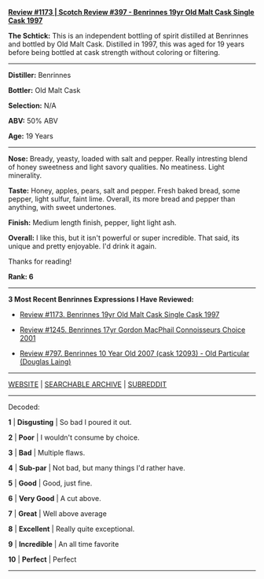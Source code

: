 
[**Review #1173 | Scotch Review #397 - Benrinnes 19yr Old Malt Cask Single Cask 1997**]( https://t8ke.review/review-1173-benrinnes-19yr-old-malt-cask-single-cask-1997/)

**The Schtick:** This is an independent bottling of spirit distilled at Benrinnes and bottled by Old Malt Cask. Distilled in 1997, this was aged for 19 years before being bottled at cask strength without coloring or filtering. 

-----

**Distiller:** Benrinnes

**Bottler:** Old Malt Cask

**Selection:** N/A

**ABV:**  50% ABV

**Age:** 19 Years 

-----

**Nose:**  Bready, yeasty, loaded with salt and pepper. Really intresting blend of honey sweetness and light savory qualities. No meatiness. Light minerality. 

**Taste:** Honey, apples, pears, salt and pepper. Fresh baked bread, some pepper, light sulfur, faint lime. Overall, its more bread and pepper than anything, with sweet undertones. 

**Finish:** Medium length finish, pepper, light light ash.

**Overall:** I like this, but it isn't powerful or super incredible. That said, its unique and pretty enjoyable. I'd drink it again. 

Thanks for reading!

**Rank: 6**

----- 

**3 Most Recent Benrinnes Expressions I Have Reviewed:** 

- [Review #1173. Benrinnes 19yr Old Malt Cask Single Cask 1997]( https://t8ke.review/review-1173-benrinnes-19yr-old-malt-cask-single-cask-1997/) 

- [Review #1245. Benrinnes 17yr Gordon MacPhail Connoisseurs Choice 2001 ]( https://t8ke.review/review-1245-benrinnes-17yr-gordon-macphail-connoisseurs-choice-2001) 

- [Review #797. Benrinnes 10 Year Old 2007 (cask 12093) - Old Particular (Douglas Laing)]( https://t8ke.review/review-797-benrinnes-2007-10yr-old-particular-single-cask-12093-shiraz/) 

-----

[WEBSITE](https://t8ke.review) | [SEARCHABLE ARCHIVE](https://t8ke.review/review-archive/) | [SUBREDDIT](https://reddit.com/r/t8kereviews)

-----

Decoded:

**1** | **Disgusting** | So bad I poured it out.

**2** | **Poor** | I wouldn't consume by choice.

**3** | **Bad** | Multiple flaws.

**4** | **Sub-par** | Not bad, but many things I'd rather have.

**5** | **Good** | Good, just fine.

**6** | **Very Good** | A cut above.

**7** | **Great** | Well above average

**8** | **Excellent** | Really quite exceptional.

**9** | **Incredible** | An all time favorite

**10** | **Perfect** | Perfect

----

